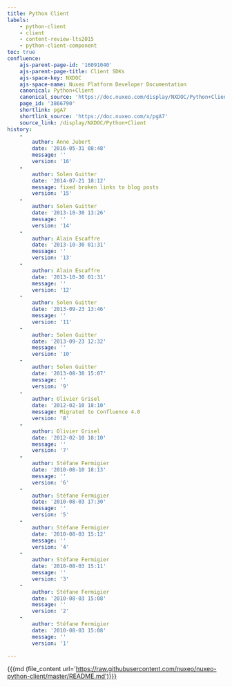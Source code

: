 ```yaml
---
title: Python Client
labels:
    - python-client
    - client
    - content-review-lts2015
    - python-client-component
toc: true
confluence:
    ajs-parent-page-id: '16091040'
    ajs-parent-page-title: Client SDKs
    ajs-space-key: NXDOC
    ajs-space-name: Nuxeo Platform Developer Documentation
    canonical: Python+Client
    canonical_source: 'https://doc.nuxeo.com/display/NXDOC/Python+Client'
    page_id: '3866790'
    shortlink: pgA7
    shortlink_source: 'https://doc.nuxeo.com/x/pgA7'
    source_link: /display/NXDOC/Python+Client
history:
    - 
        author: Anne Jubert
        date: '2016-05-31 08:48'
        message: ''
        version: '16'
    - 
        author: Solen Guitter
        date: '2014-07-21 18:12'
        message: fixed broken links to blog posts
        version: '15'
    - 
        author: Solen Guitter
        date: '2013-10-30 13:26'
        message: ''
        version: '14'
    - 
        author: Alain Escaffre
        date: '2013-10-30 01:31'
        message: ''
        version: '13'
    - 
        author: Alain Escaffre
        date: '2013-10-30 01:31'
        message: ''
        version: '12'
    - 
        author: Solen Guitter
        date: '2013-09-23 13:46'
        message: ''
        version: '11'
    - 
        author: Solen Guitter
        date: '2013-09-23 12:32'
        message: ''
        version: '10'
    - 
        author: Solen Guitter
        date: '2013-08-30 15:07'
        message: ''
        version: '9'
    - 
        author: Olivier Grisel
        date: '2012-02-10 18:10'
        message: Migrated to Confluence 4.0
        version: '8'
    - 
        author: Olivier Grisel
        date: '2012-02-10 18:10'
        message: ''
        version: '7'
    - 
        author: Stéfane Fermigier
        date: '2010-08-10 18:13'
        message: ''
        version: '6'
    - 
        author: Stéfane Fermigier
        date: '2010-08-03 17:30'
        message: ''
        version: '5'
    - 
        author: Stéfane Fermigier
        date: '2010-08-03 15:12'
        message: ''
        version: '4'
    - 
        author: Stéfane Fermigier
        date: '2010-08-03 15:11'
        message: ''
        version: '3'
    - 
        author: Stéfane Fermigier
        date: '2010-08-03 15:08'
        message: ''
        version: '2'
    - 
        author: Stéfane Fermigier
        date: '2010-08-03 15:08'
        message: ''
        version: '1'

---
```

{{{md (file_content url='https://raw.githubusercontent.com/nuxeo/nuxeo-python-client/master/README.md')}}}
